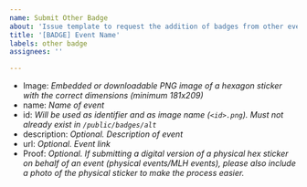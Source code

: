 ```yaml
---
name: Submit Other Badge
about: 'Issue template to request the addition of badges from other events. '
title: '[BADGE] Event Name'
labels: other badge
assignees: ''

---
```


- Image: *Embedded or downloadable PNG image of a hexagon sticker with the correct dimensions (minimum 181x209)*
- name: *Name of event*
- id: *Will be used as identifier and as image name (`<id>.png`). Must not already exist in `/public/badges/alt`*
- description: *Optional. Description of event*
- url: *Optional. Event link*
- Proof: *Optional. If submitting a digital version of a physical hex sticker on behalf of an event (physical events/MLH events), please also include a photo of the physical sticker to make the process easier.*
